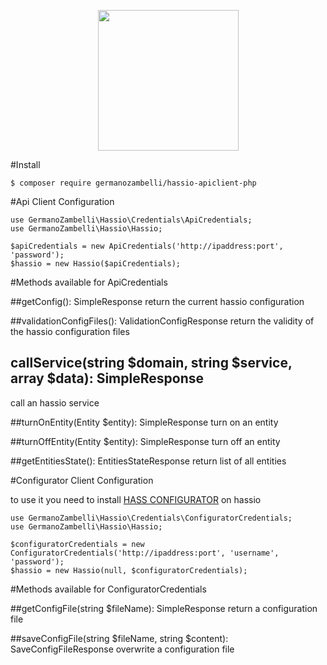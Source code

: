 <p align="center">
  <img width="225" height="225" src="https://cdn.instructables.com/F65/W2YD/J70QTXPP/F65W2YDJ70QTXPP.LARGE.jpg">
</p>

#Install

```
$ composer require germanozambelli/hassio-apiclient-php
```

#Api Client Configuration

```
use GermanoZambelli\Hassio\Credentials\ApiCredentials;
use GermanoZambelli\Hassio\Hassio;

$apiCredentials = new ApiCredentials('http://ipaddress:port', 'password');
$hassio = new Hassio($apiCredentials);
```

#Methods available for ApiCredentials

##getConfig(): SimpleResponse
return the current hassio configuration

##validationConfigFiles(): ValidationConfigResponse
return the validity of the hassio configuration files

## callService(string $domain, string $service, array $data): SimpleResponse
call an hassio service

##turnOnEntity(Entity $entity): SimpleResponse
turn on an entity

##turnOffEntity(Entity $entity): SimpleResponse
turn off an entity

##getEntitiesState(): EntitiesStateResponse
return list of all entities


#Configurator Client Configuration

to use it you need to install <a href="https://www.home-assistant.io/addons/configurator"/>HASS CONFIGURATOR</a> on hassio
```
use GermanoZambelli\Hassio\Credentials\ConfiguratorCredentials;
use GermanoZambelli\Hassio\Hassio;

$configuratorCredentials = new ConfiguratorCredentials('http://ipaddress:port', 'username', 'password');
$hassio = new Hassio(null, $configuratorCredentials);
```

#Methods available for ConfiguratorCredentials

##getConfigFile(string $fileName): SimpleResponse
return a configuration file

##saveConfigFile(string $fileName, string $content): SaveConfigFileResponse
overwrite a configuration file
